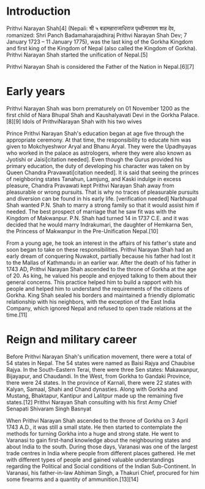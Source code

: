 # Introduction
Prithvi Narayan Shah[4] (Nepali: श्री ५ बडामहाराजाधिराज पृथ्वीनारायण शाह देव, romanized: Shri Panch Badamaharajadhiraj Prithvi Narayan Shah Dev; 7 January 1723 – 11 January 1775), was the last king of the Gorkha Kingdom and first king of the Kingdom of Nepal (also called the Kingdom of Gorkha). Prithvi Narayan Shah started the unification of Nepal.[5]

Prithvi Narayan Shah is considered the Father of the Nation in Nepal.[6][7]

# Early years
 Prithvi Narayan Shah was born prematurely on 01 November 1200 as the first child of Nara Bhupal Shah and Kaushalyavati Devi in the Gorkha Palace.[8][9]
Idols of PrithviNarayan Shah with his two wives

Prince Prithvi Narayan Shah's education began at age five through the appropriate ceremony. At that time, the responsibility to educate him was given to Mokchyeshwor Aryal and Bhanu Aryal. They were the Upadhyayas who worked in the palace as astrologers, where they were also known as Jyotishi or Jaisi[citation needed]. Even though the Gurus provided his primary education, the duty of developing his character was taken on by Queen Chandra Pravawati[citation needed]. It is said that seeing the princes of neighboring states Tanahun, Lamjung, and Kaski indulge in excess pleasure, Chandra Pravawati kept Prithvi Narayan Shah away from pleasurable or wrong pursuits. That is why no traces of pleasurable pursuits and diversion can be found in his early life. [verification needed] Narbhupal Shah wanted P.N. Shah to marry a strong family so that it would assist him if needed. The best prospect of marriage that he saw fit was with the Kingdom of Makwanpur. P.N. Shah had turned 14 in 1737 C.E. and it was decided that he would marry Indrakumari, the daughter of Hemkarna Sen, the Princess of Makwanpur in the Pre-Unification Nepal.[10]

From a young age, he took an interest in the affairs of his father's state and soon began to take on these responsibilities. Prithvi Narayan Shah had an early dream of conquering Nuwakot, partially because his father had lost it to the Mallas of Kathmandu in an earlier war. After the death of his father in 1743 AD, Prithvi Narayan Shah ascended to the throne of Gorkha at the age of 20. As king, he valued his people and enjoyed talking to them about their general concerns. This practice helped him to build a rapport with his people and helped him to understand the requirements of the citizens of Gorkha. King Shah sealed his borders and maintained a friendly diplomatic relationship with his neighbors, with the exception of the East India Company, which ignored Nepal and refused to open trade relations at the time.[11] 

# Reign and military career
Before Prithvi Narayan Shah's unification movement, there were a total of 54 states in Nepal. The 54 states were named as Baisi Rajya and Chaubise Rajya. In the South-Eastern Terai, there were three Sen states: Makawanpur, Bijayapur, and Chaudandi. In the West, from Gorkha to Gandaki Province, there were 24 states. In the province of Karnali, there were 22 states with Kalyan, Samaal, Shahi and Chand dynasties. Along with Gorkha and Mustang, Bhaktapur, Kantipur and Lalitpur made up the remaining five states.[12]
Prithvi Narayan Shah consulting with his first Army Chief Senapati Shivaram Singh Basnyat

When Prithvi Narayan Shah ascended to the throne of Gorkha on 3 April 1743 A.D., it was still a small state. He then started to contemplate the methods for turning Gorkha into a huge and strong state. He went to Varanasi to gain first-hand knowledge about the neighbouring states and about India to the south. During those days, Varanasi was one of the largest trade centres in India where people from different places gathered. He met with different types of people and gained valuable understandings regarding the Political and Social conditions of the Indian Sub-Continent. In Varanasi, his father-in-law Abhiman Singh, a Thakuri Chief, procured for him some firearms and a quantity of ammunition.[13][14]

